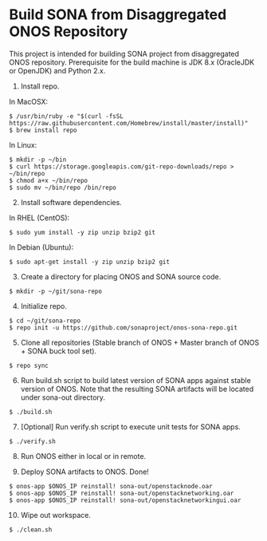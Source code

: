 # Build SONA from Disaggregated ONOS Repository

This project is intended for building SONA project from disaggregated ONOS repository.
Prerequisite for the build machine is JDK 8.x (OracleJDK or OpenJDK) and Python 2.x.

1. Install repo.

In MacOSX:
```
$ /usr/bin/ruby -e "$(curl -fsSL https://raw.githubusercontent.com/Homebrew/install/master/install)"
$ brew install repo
```

In Linux:
```
$ mkdir -p ~/bin
$ curl https://storage.googleapis.com/git-repo-downloads/repo > ~/bin/repo
$ chmod a+x ~/bin/repo
$ sudo mv ~/bin/repo /bin/repo
```

2. Install software dependencies.

In RHEL (CentOS):
```
$ sudo yum install -y zip unzip bzip2 git
```

In Debian (Ubuntu):
```
$ sudo apt-get install -y zip unzip bzip2 git
```


3. Create a directory for placing ONOS and SONA source code.
```
$ mkdir -p ~/git/sona-repo
```

4. Initialize repo.
```
$ cd ~/git/sona-repo
$ repo init -u https://github.com/sonaproject/onos-sona-repo.git
```

5. Clone all repositories (Stable branch of ONOS + Master branch of ONOS + SONA buck tool set).
```
$ repo sync
```

6. Run build.sh script to build latest version of SONA apps against stable version of ONOS.
Note that the resulting SONA artifacts will be located under sona-out directory.
```
$ ./build.sh
```

7. [Optional] Run verify.sh script to execute unit tests for SONA apps.
```
$ ./verify.sh
```

8. Run ONOS either in local or in remote.

9. Deploy SONA artifacts to ONOS. Done!
```
$ onos-app $ONOS_IP reinstall! sona-out/openstacknode.oar
$ onos-app $ONOS_IP reinstall! sona-out/openstacknetworking.oar
$ onos-app $ONOS_IP reinstall! sona-out/openstacknetworkingui.oar
```

10. Wipe out workspace.
```
$ ./clean.sh
```
